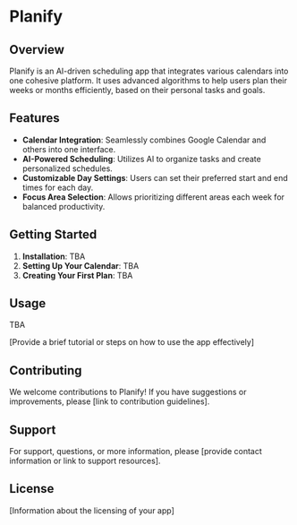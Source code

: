 # Planify

## Overview

Planify is an AI-driven scheduling app that integrates various calendars into one cohesive platform. It uses advanced algorithms to help users plan their weeks or months efficiently, based on their personal tasks and goals.

## Features

- **Calendar Integration**: Seamlessly combines Google Calendar and others into one interface.
- **AI-Powered Scheduling**: Utilizes AI to organize tasks and create personalized schedules.
- **Customizable Day Settings**: Users can set their preferred start and end times for each day.
- **Focus Area Selection**: Allows prioritizing different areas each week for balanced productivity.

## Getting Started

1. **Installation**: TBA
2. **Setting Up Your Calendar**: TBA
3. **Creating Your First Plan**: TBA

## Usage

TBA

[Provide a brief tutorial or steps on how to use the app effectively]

## Contributing

We welcome contributions to Planify! If you have suggestions or improvements, please [link to contribution guidelines].

## Support

For support, questions, or more information, please [provide contact information or link to support resources].

## License

[Information about the licensing of your app]

